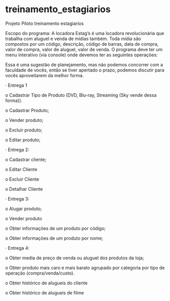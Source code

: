 # treinamento_estagiarios
Projeto Piloto treinamento estagiarios

Escopo do programa: A locadora Estag’s é uma locadora revolucionária que trabalha com aluguel e venda de mídias também. Toda mídia são compostos por um código, descrição, código de barras, data de compra, valor de compra, valor de aluguel, valor de venda.
O programa deve ter um menu interativo (via console) onde devemos ter as seguintes operações:

Essa é uma sugestão de planejamento, mas não podemos concorrer com a faculdade de vocês, então se tiver apertado o prazo, podemos discutir para vocês aproveitarem da melhor forma.


·         Entrega 1 

o   Cadastrar Tipo de Produto (DVD, Blu-ray, Streaming (Sky vende dessa forma)).

o   Cadastrar Produto;

o   Vender produto;

o   Excluir produto;

o   Editar produto;

·         Entrega 2:

o   Cadastrar cliente;

o   Editar Cliente

o   Excluir Cliente

o   Detalhar Cliente

·         Entrega 3:

o   Alugar produto;

o   Vender produto

o   Obter informações de um produto por código;

o   Obter informações de um produto por nome;

·         Entrega 4:

o   Obter media de preço de venda ou aluguel dos produtos da loja;

o   Obter produto mais caro e mais barato agrupado por categoria por tipo de operação (compra/venda/custo).

o   Obter histórico de alugueis do cliente

o   Obter histórico de alugueis de filme
